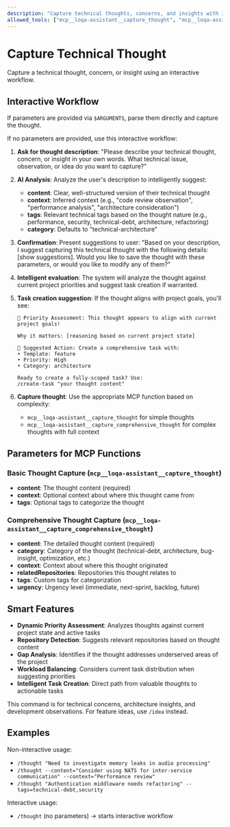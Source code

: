 ```yaml
---
description: "Capture technical thoughts, concerns, and insights with intelligent task creation suggestions"
allowed_tools: ["mcp__loqa-assistant__capture_thought", "mcp__loqa-assistant__capture_comprehensive_thought", "mcp__loqa-assistant__start_comprehensive_task_creation"]
---
```


# Capture Technical Thought

Capture a technical thought, concern, or insight using an interactive workflow.

## Interactive Workflow

If parameters are provided via `$ARGUMENTS`, parse them directly and capture the thought.

If no parameters are provided, use this interactive workflow:

1. **Ask for thought description**: "Please describe your technical thought, concern, or insight in your own words. What technical issue, observation, or idea do you want to capture?"

2. **AI Analysis**: Analyze the user's description to intelligently suggest:
   - **content**: Clear, well-structured version of their technical thought
   - **context**: Inferred context (e.g., "code review observation", "performance analysis", "architecture consideration")
   - **tags**: Relevant technical tags based on the thought nature (e.g., performance, security, technical-debt, architecture, refactoring)
   - **category**: Defaults to "technical-architecture"

3. **Confirmation**: Present suggestions to user: "Based on your description, I suggest capturing this technical thought with the following details: [show suggestions]. Would you like to save the thought with these parameters, or would you like to modify any of them?"

4. **Intelligent evaluation**: The system will analyze the thought against current project priorities and suggest task creation if warranted.

5. **Task creation suggestion**: If the thought aligns with project goals, you'll see:
   ```
   🚀 Priority Assessment: This thought appears to align with current project goals!
   
   Why it matters: [reasoning based on current project state]
   
   💪 Suggested Action: Create a comprehensive task with:
   • Template: feature
   • Priority: High
   • Category: architecture
   
   Ready to create a fully-scoped task? Use:
   /create-task "your thought content"
   ```

6. **Capture thought**: Use the appropriate MCP function based on complexity:
   - `mcp__loqa-assistant__capture_thought` for simple thoughts
   - `mcp__loqa-assistant__capture_comprehensive_thought` for complex thoughts with full context

## Parameters for MCP Functions

### Basic Thought Capture (`mcp__loqa-assistant__capture_thought`)
- **content**: The thought content (required)
- **context**: Optional context about where this thought came from
- **tags**: Optional tags to categorize the thought

### Comprehensive Thought Capture (`mcp__loqa-assistant__capture_comprehensive_thought`)
- **content**: The detailed thought content (required)
- **category**: Category of the thought (technical-debt, architecture, bug-insight, optimization, etc.)
- **context**: Context about where this thought originated
- **relatedRepositories**: Repositories this thought relates to
- **tags**: Custom tags for categorization
- **urgency**: Urgency level (immediate, next-sprint, backlog, future)

## Smart Features

- **Dynamic Priority Assessment**: Analyzes thoughts against current project state and active tasks
- **Repository Detection**: Suggests relevant repositories based on thought content
- **Gap Analysis**: Identifies if the thought addresses underserved areas of the project
- **Workload Balancing**: Considers current task distribution when suggesting priorities
- **Intelligent Task Creation**: Direct path from valuable thoughts to actionable tasks

This command is for technical concerns, architecture insights, and development observations. For feature ideas, use `/idea` instead.

## Examples

Non-interactive usage:
- `/thought "Need to investigate memory leaks in audio processing"`
- `/thought --content="Consider using NATS for inter-service communication" --context="Performance review"`
- `/thought "Authentication middleware needs refactoring" --tags=technical-debt,security`

Interactive usage:
- `/thought` (no parameters) → starts interactive workflow